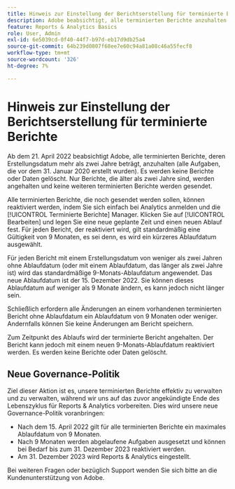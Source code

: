 ```yaml
---
title: Hinweis zur Einstellung der Berichtserstellung für terminierte Berichte
description: Adobe beabsichtigt, alle terminierten Berichte anzuhalten, deren Erstellungsdatum mehr als zwei Jahre beträgt.
feature: Reports & Analytics Basics
role: User, Admin
exl-id: 6e5039cd-0f40-44f7-b97d-eb17d9db25a4
source-git-commit: 64b239d0807f68ee7e60c94a81a08c46a55fecf8
workflow-type: tm+mt
source-wordcount: '326'
ht-degree: 7%

---
```


# Hinweis zur Einstellung der Berichtserstellung für terminierte Berichte

Ab dem 21. April 2022 beabsichtigt Adobe, alle terminierten Berichte, deren Erstellungsdatum mehr als zwei Jahre beträgt, anzuhalten (alle Aufgaben, die vor dem 31. Januar 2020 erstellt wurden). Es werden keine Berichte oder Daten gelöscht. Nur Berichte, die älter als zwei Jahre sind, werden angehalten und keine weiteren terminierten Berichte werden gesendet.

Alle terminierten Berichte, die noch gesendet werden sollen, können reaktiviert werden, indem Sie sich einfach bei Analytics anmelden und die [!UICONTROL Terminierte Berichte] Manager. Klicken Sie auf [!UICONTROL Bearbeiten] und legen Sie eine neue geplante Zeit und einen neuen Ablauf fest. Für jeden Bericht, der reaktiviert wird, gilt standardmäßig eine Gültigkeit von 9 Monaten, es sei denn, es wird ein kürzeres Ablaufdatum ausgewählt.

Für jeden Bericht mit einem Erstellungsdatum von weniger als zwei Jahren ohne Ablaufdatum (oder mit einem Ablaufdatum, das länger als zwei Jahre ist) wird das standardmäßige 9-Monats-Ablaufdatum angewendet. Das neue Ablaufdatum ist der 15. Dezember 2022. Sie können dieses Ablaufdatum auf weniger als 9 Monate ändern, es kann jedoch nicht länger sein.

Schließlich erfordern alle Änderungen an einem vorhandenen terminierten Bericht ohne Ablaufdatum ein Ablaufdatum von 9 Monaten oder weniger. Andernfalls können Sie keine Änderungen am Bericht speichern.

Zum Zeitpunkt des Ablaufs wird der terminierte Bericht angehalten. Der Bericht kann jedoch mit einem neuen 9-Monats-Ablaufdatum reaktiviert werden. Es werden keine Berichte oder Daten gelöscht.

## Neue Governance-Politik

Ziel dieser Aktion ist es, unsere terminierten Berichte effektiv zu verwalten und zu verwalten, während wir uns auf das zuvor angekündigte Ende des Lebenszyklus für Reports &amp; Analytics vorbereiten. Dies wird unsere neue Governance-Politik voranbringen:

* Nach dem 15. April 2022 gilt für alle terminierten Berichte ein maximales Ablaufdatum von 9 Monaten.
* Nach 9 Monaten werden abgelaufene Aufgaben ausgesetzt und können bei Bedarf bis zum 31. Dezember 2023 reaktiviert werden.
* Am 31. Dezember 2023 wird Reports &amp; Analytics eingestellt.

Bei weiteren Fragen oder bezüglich Support wenden Sie sich bitte an die Kundenunterstützung von Adobe.
